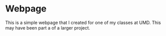 # Webpage

This is a simple webpage that I created for one of my classes at UMD. This may have been part a of a larger project.